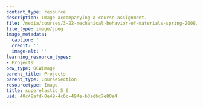 ```yaml
---
content_type: resource
description: Image accompanying a course assignment.
file: /media/courses/3-22-mechanical-behavior-of-materials-spring-2008/40c48afd0e494c6c494eb3adbc7e80e4_superelastic_5_6.jpg
file_type: image/jpeg
image_metadata:
  caption: ''
  credit: ''
  image-alt: ''
learning_resource_types:
- Projects
ocw_type: OCWImage
parent_title: Projects
parent_type: CourseSection
resourcetype: Image
title: superelastic_5_6
uid: 40c48afd-0e49-4c6c-494e-b3adbc7e80e4
---
```

